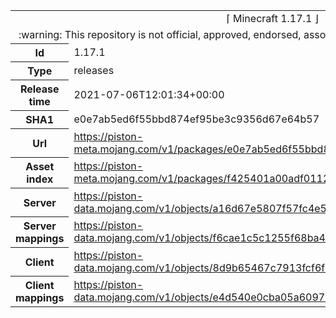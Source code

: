 <html><table>
<tr><td colspan="2" align="center"><img width="0" height="0"><br/>⌈ Minecraft 1.17.1 ⌋<br/><img width="0" height="0"></td></tr>
<tr><td colspan="2" align="center"><img width="0" height="0"><br/>
:warning: This repository is not official, approved, endorsed, associated or connected with Mojang :warning:
<br/><img width="0" height="0"></td></tr>
<tr><th>Id</th><td>1.17.1</td></tr>
<tr><th>Type</th><td>releases</td></tr>
<tr><th>Release time</th><td>2021-07-06T12:01:34+00:00</td></tr>
<tr><th>SHA1</th><td>e0e7ab5ed6f55bbd874ef95be3c9356d67e64b57</td></tr>
<tr><th>Url</th><td><a href="https://piston-meta.mojang.com/v1/packages/e0e7ab5ed6f55bbd874ef95be3c9356d67e64b57/1.17.1.json">https://piston-meta.mojang.com/v1/packages/e0e7ab5ed6f55bbd874ef95be3c9356d67e64b57/1.17.1.json</a></td></tr>
<tr><th>Asset index</th><td><a href="https://piston-meta.mojang.com/v1/packages/f425401a00adf0112fde624ee80c66333530f8a1/1.17.json">https://piston-meta.mojang.com/v1/packages/f425401a00adf0112fde624ee80c66333530f8a1/1.17.json</a></td></tr>
<tr><th>Server</th><td><a href="https://piston-data.mojang.com/v1/objects/a16d67e5807f57fc4e550299cf20226194497dc2/server.jar">https://piston-data.mojang.com/v1/objects/a16d67e5807f57fc4e550299cf20226194497dc2/server.jar</a></td></tr>
<tr><th>Server mappings</th><td><a href="https://piston-data.mojang.com/v1/objects/f6cae1c5c1255f68ba4834b16a0da6a09621fe13/server.txt">https://piston-data.mojang.com/v1/objects/f6cae1c5c1255f68ba4834b16a0da6a09621fe13/server.txt</a></td></tr>
<tr><th>Client</th><td><a href="https://piston-data.mojang.com/v1/objects/8d9b65467c7913fcf6f5b2e729d44a1e00fde150/client.jar">https://piston-data.mojang.com/v1/objects/8d9b65467c7913fcf6f5b2e729d44a1e00fde150/client.jar</a></td></tr>
<tr><th>Client mappings</th><td><a href="https://piston-data.mojang.com/v1/objects/e4d540e0cba05a6097e885dffdf363e621f87d3f/client.txt">https://piston-data.mojang.com/v1/objects/e4d540e0cba05a6097e885dffdf363e621f87d3f/client.txt</a></td></tr>
</table></html>